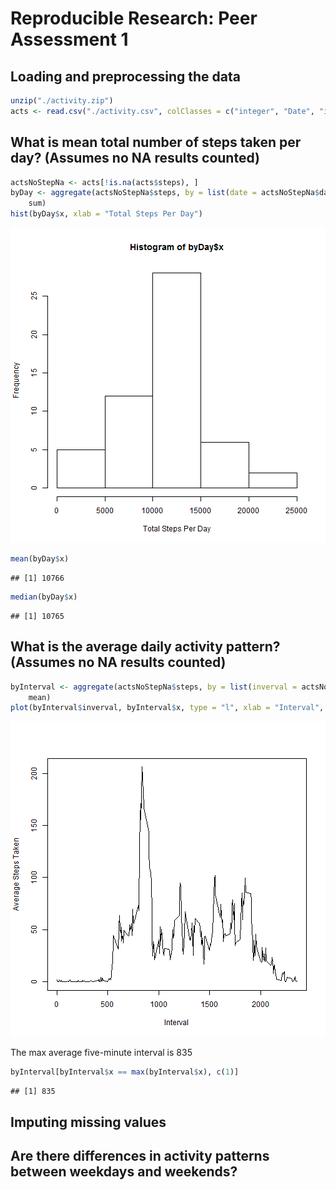 # Reproducible Research: Peer Assessment 1


## Loading and preprocessing the data

```r
unzip("./activity.zip")
acts <- read.csv("./activity.csv", colClasses = c("integer", "Date", "integer"))
```



## What is mean total number of steps taken per day? (Assumes no NA results counted)

```r
actsNoStepNa <- acts[!is.na(acts$steps), ]
byDay <- aggregate(actsNoStepNa$steps, by = list(date = actsNoStepNa$date), 
    sum)
hist(byDay$x, xlab = "Total Steps Per Day")
```

![plot of chunk unnamed-chunk-2](figure/unnamed-chunk-2.png) 

```r
mean(byDay$x)
```

```
## [1] 10766
```

```r
median(byDay$x)
```

```
## [1] 10765
```



## What is the average daily activity pattern? (Assumes no NA results counted)

```r
byInterval <- aggregate(actsNoStepNa$steps, by = list(inverval = actsNoStepNa$interval), 
    mean)
plot(byInterval$inverval, byInterval$x, type = "l", xlab = "Interval", ylab = "Average Steps Taken")
```

![plot of chunk unnamed-chunk-3](figure/unnamed-chunk-3.png) 


The max average five-minute interval is 835

```r
byInterval[byInterval$x == max(byInterval$x), c(1)]
```

```
## [1] 835
```



## Imputing missing values



## Are there differences in activity patterns between weekdays and weekends?
